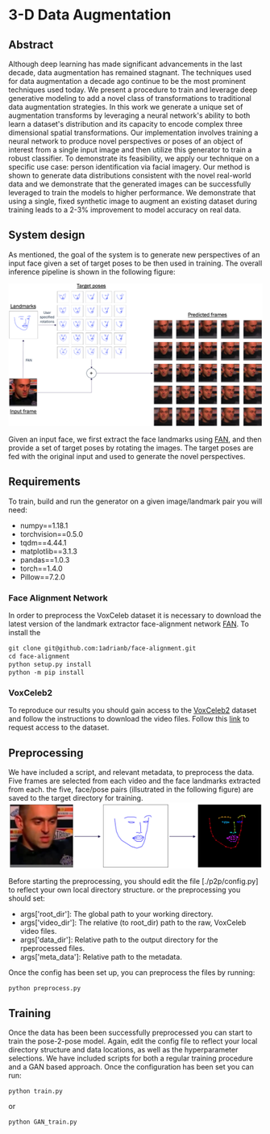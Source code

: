 # 3-D Data Augmentation

## Abstract
Although deep learning has made significant advancements in the last decade, data augmentation has remained
stagnant. The techniques used for data augmentation a decade ago continue to be the most prominent techniques
used today. We present a procedure to train and leverage deep generative modeling to add a novel class of
transformations to traditional data augmentation strategies. In this work we generate a unique set of
augmentation transforms by leveraging a neural network's ability to both learn a dataset's distribution and its
capacity to encode complex three dimensional spatial transformations. Our implementation involves training a 
neural network to produce novel perspectives or poses of an object of interest from a single input image and then 
utilize this generator to train a robust classifier. To demonstrate its feasibility, we apply our technique on a 
specific use case: person identification via facial imagery. Our method is shown to generate data distributions 
consistent with the novel real-world data and we demonstrate that the generated images can be successfully 
leveraged to train the models to higher performance.  We demonstrate that using a single, fixed synthetic image 
to augment an existing dataset during training leads to a 2-3\% improvement to model accuracy on real data.


## System design
As mentioned, the goal of the system is to generate new perspectives of an input face given a set of target poses to be then used in training.  The overall inference pipeline is shown in the following figure:

![img](./figures/inference_pipeline.png)

Given an input face, we first extract the face landmarks using [FAN](https://github.com/1adrianb/face-alignment), and then provide a set of target poses by rotating the images.  The target poses are fed with the original input and used to generate the novel perspectives.


## Requirements
To train, build and run the generator on a given image/landmark pair you will need: 

- numpy==1.18.1
- torchvision==0.5.0
- tqdm==4.44.1
- matplotlib==3.1.3
- pandas==1.0.3
- torch==1.4.0
- Pillow==7.2.0

### Face Alignment Network
In order to preprocess the VoxCeleb dataset it is necessary to download the latest version of the landmark extractor face-alignment network [FAN](https://github.com/1adrianb/face-alignment).  To install the 
```
git clone git@github.com:1adrianb/face-alignment.git
cd face-alignment
python setup.py install
python -m pip install
```

### VoxCeleb2
To reproduce our results you should gain access to the [VoxCeleb2](https://www.robots.ox.ac.uk/~vgg/data/voxceleb/vox2.html) dataset and follow the instructions to download the video files.  Follow this [link](https://docs.google.com/forms/d/e/1FAIpQLSdQhpq2Be2CktaPhuadUMU7ZDJoQuRlFlzNO45xO-drWQ0AXA/viewform?fbzx=7440236747203254000) to request access to the dataset.

## Preprocessing
We have included a script, and relevant metadata, to preprocess the data.  Five frames are selected from each video and the face landmarks extracted from each.  the five, face/pose pairs (illsutrated in the following figure) are saved to the target directory for training.
![img width="150"](./figures/frame_pose.png)

Before starting the preprocessing, you should edit the file [./p2p/config.py] to reflect your own local directory structure.  or the preprocessing you should set:
- args['root_dir']: The global path to your working directory.
- args['video_dir']: The relative (to root_dir) path to the raw, VoxCeleb video files.
- args['data_dir']: Relative path to the output directory for the rpeprocessed files.
- args['meta_data']: Relative path to the metadata.

Once the config has been set up, you can preprocess the files by running:
```
python preprocess.py
```

## Training
Once the data has been been successfully preprocessed you can start to train the pose-2-pose model. Again, edit the config file to reflect your local directory structure and data locations, as well as the hyperparameter selections.  We have included scripts for both a regular training procedure and a GAN based approach.  Once the configuration has been set you can run:
```
python train.py
```
or
```
python GAN_train.py
```